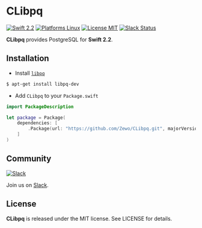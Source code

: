 CLibpq
======

[![Swift 2.2](https://img.shields.io/badge/Swift-3.0-orange.svg?style=flat)](https://swift.org)
[![Platforms Linux](https://img.shields.io/badge/Platforms-Linux-lightgray.svg?style=flat)](https://swift.org)
[![License MIT](https://img.shields.io/badge/License-MIT-blue.svg?style=flat)](https://tldrlegal.com/license/mit-license)
[![Slack Status](http://slack.zewo.io/badge.svg)](http://slack.zewo.io)

**CLibpq** provides PostgreSQL for **Swift 2.2**.

## Installation

- Install [`libpq`](http://www.postgresql.org/docs/9.1/static/libpq.html)

```bash
$ apt-get install libpq-dev
```

- Add `CLibpq` to your `Package.swift`

```swift
import PackageDescription

let package = Package(
	dependencies: [
		.Package(url: "https://github.com/Zewo/CLibpq.git", majorVersion: 0, minor: 2)
	]
)

```

## Community

[![Slack](http://s13.postimg.org/ybwy92ktf/Slack.png)](http://slack.zewo.io)

Join us on [Slack](http://slack.zewo.io).

License
-------

**CLibpq** is released under the MIT license. See LICENSE for details.
